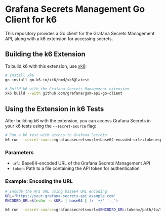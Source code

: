 # Grafana Secrets Management Go Client for k6

This repository provides a Go client for the Grafana Secrets Management API, along with a k6 extension for accessing secrets.

## Building the k6 Extension

To build k6 with this extension, use [xk6](https://github.com/grafana/xk6):

```bash
# Install xk6
go install go.k6.io/xk6/cmd/xk6@latest

# Build k6 with the Grafana Secrets Management extension
xk6 build --with github.com/grafana/gsm-api-go-client
```

## Using the Extension in k6 Tests

After building k6 with the extension, you can access Grafana Secrets in your k6 tests using the `--secret-source` flag:

```bash
# Run a k6 test with access to Grafana Secrets
k6 run --secret-source=grafanasecrets=url=<base64-encoded-url>:token=<path-to-token-file> script.js
```

### Parameters

- `url`: Base64-encoded URL of the Grafana Secrets Management API 
- `token`: Path to a file containing the API token for authentication

### Example: Encoding the URL

```bash
# Encode the API URL using base64 URL encoding
URL="https://your-grafana-secrets-api.example.com"
ENCODED_URL=$(echo -n $URL | base64 | tr '+/' '-_')

k6 run --secret-source=grafanasecrets=url=$ENCODED_URL:token=/path/to/token.txt script.js
```